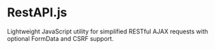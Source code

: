 # RestAPI.js
Lightweight JavaScript utility for simplified RESTful AJAX requests with optional FormData and CSRF support.
